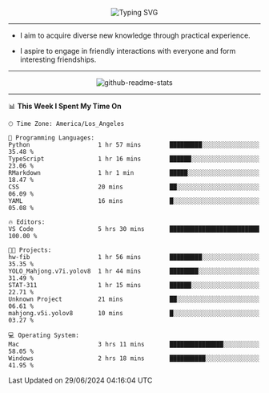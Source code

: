 <p align="center">
  <img src="https://readme-typing-svg.demolab.com?font=Fira+Code&weight=500&size=32&duration=2500&pause=1600&center=true&vCenter=true&random=false&width=1024&height=64&lines=Hi+there+%F0%9F%91%8B;I'm+delighted+you+could+make+it+here+%F0%9F%8E%89;I'm+Harry%2C+a+college+student+still+finding+my+way" alt="Typing SVG" />
</p>


---


- I aim to acquire diverse new knowledge through practical experience.

- I aspire to engage in friendly interactions with everyone and form interesting friendships.


---


<p align="center">
  <img src="https://github-readme-stats.vercel.app/api?username=Harry-Jing&show_icons=true" alt="github-readme-stats"/>
</p>


---

<!--START_SECTION:waka-->
📊 **This Week I Spent My Time On** 

```text
🕑︎ Time Zone: America/Los_Angeles

💬 Programming Languages: 
Python                   1 hr 57 mins        █████████░░░░░░░░░░░░░░░░   35.48 % 
TypeScript               1 hr 16 mins        ██████░░░░░░░░░░░░░░░░░░░   23.06 % 
RMarkdown                1 hr 1 min          █████░░░░░░░░░░░░░░░░░░░░   18.47 % 
CSS                      20 mins             ██░░░░░░░░░░░░░░░░░░░░░░░   06.09 % 
YAML                     16 mins             █░░░░░░░░░░░░░░░░░░░░░░░░   05.08 % 

🔥 Editors: 
VS Code                  5 hrs 30 mins       █████████████████████████   100.00 % 

🐱‍💻 Projects: 
hw-fib                   1 hr 56 mins        █████████░░░░░░░░░░░░░░░░   35.35 % 
YOLO_Mahjong.v7i.yolov8  1 hr 44 mins        ████████░░░░░░░░░░░░░░░░░   31.49 % 
STAT-311                 1 hr 15 mins        ██████░░░░░░░░░░░░░░░░░░░   22.71 % 
Unknown Project          21 mins             ██░░░░░░░░░░░░░░░░░░░░░░░   06.61 % 
mahjong.v5i.yolov8       10 mins             █░░░░░░░░░░░░░░░░░░░░░░░░   03.27 % 

💻 Operating System: 
Mac                      3 hrs 11 mins       ███████████████░░░░░░░░░░   58.05 % 
Windows                  2 hrs 18 mins       ██████████░░░░░░░░░░░░░░░   41.95 % 
```


 Last Updated on 29/06/2024 04:16:04 UTC
<!--END_SECTION:waka-->
